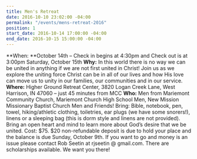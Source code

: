 ```yaml
---
title: Men's Retreat
date: 2016-10-10 23:02:00 -04:00
permalink: "/events/mens-retreat-2016"
position: 1
start_date: 2016-10-14 17:00:00 -04:00
end_date: 2016-10-15 15:00:00 -04:00
---
```


**When: **October 14th – Check in begins at 4:30pm and Check out is at 3:00pm Saturday, October 15th
**Why:** In this world there is no way we can be united in anything if we are not first united in Christ! Join us as we explore the uniting force Christ can be in all of our lives and how His love can move us to unity in our families, our communities and in our service.
**Where:** Higher Ground Retreat Center, 3820 Logan Creek Lane, West Harrison, IN 47060 – just 45 minutes from MCC
**Who:** Men from Mariemont Community Church, Mariemont Church High School Men, New Mission Missionary Baptist Church Men and Friends!
Bring: Bible, notebook, pen, towel, hiking/athletic clothing, toiletries, ear plugs (we have some snorers!), linens or a sleeping bag (this is dorm style and linens are not provided). Bring an open heart and mind to learn more about God’s desire that we be united.
Cost: $75. $20 non-refundable deposit is due to hold your place and the balance is due Sunday, October 9th. If you want to go and money is an issue please contact Rob Seetin at rjseetin @ gmail.com. There are scholarships available. We want you there!